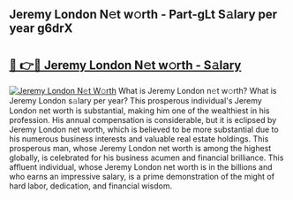 ## Jeremy London N𝚎t w𝚘rth - Part-gLt S𝚊lary per year g6drX

# <h2><a href="http://gc459y.nevu.top/?p=Jeremy+London">🔗 👉🔴 Jeremy London N𝚎t w𝚘rth - S𝚊lary</a></h2>

[![Jeremy London N𝚎t W𝚘rth](https://i.imgur.com/Oavwk0R.jpeg)](http://gc459y.nevu.top/?p=Jeremy+London)
What is Jeremy London n𝚎t w𝚘rth? What is Jeremy London s𝚊lary per year?
This prosperous individual's Jeremy London net worth is substantial, making him one of the wealthiest in his profession. His annual compensation is considerable, but it is eclipsed by Jeremy London net worth, which is believed to be more substantial due to his numerous business interests and valuable real estate holdings. This prosperous man, whose Jeremy London net worth is among the highest globally, is celebrated for his business acumen and financial brilliance. This affluent individual, whose Jeremy London net worth is in the billions and who earns an impressive salary, is a prime demonstration of the might of hard labor, dedication, and financial wisdom.

